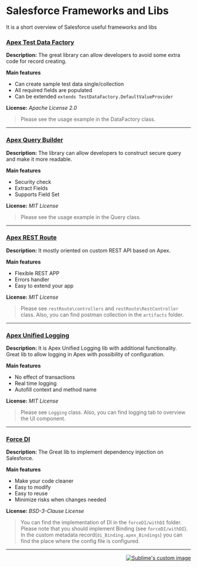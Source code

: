 # Salesforce Frameworks and Libs
It is a short overview of Salesforce useful frameworks and libs

### [Apex Test Data Factory](https://github.com/benahm/TestDataFactory/blob/master/docs/EXAMPLES.md)

**Description:** The great library can allow developers to avoid some extra code for record creating.

**Main features**
- Can create sample test data single/collection
- All required fields are populated
- Can be extended `extends TestDataFactory.DefaultValueProvider`

**License:** _Apache License 2.0_

>Please see the usage example in the DataFactory class.

***

### [Apex Query Builder](https://github.com/4an70m/apex-query-builder)

**Description:** The library can allow developers to construct secure query and make it more readable. 

**Main features**
- Security check
- Extract Fields
- Supports Field Set 

**License:** _MIT License_

>Please see the usage example in the Query class.

***

### [Apex REST Route](https://github.com/callawaycloud/apex-rest-route)

**Description:** It mostly oriented on custom REST API based on Apex. 

**Main features**
- Flexible REST APP
- Errors handler
- Easy to extend your app 

**License:** _MIT License_

>Please see `restRoute\controllers` and `restRoute\RestController` class. Also, you can find postman collection in the `artifacts` folder. 

***

### [Apex Unified Logging](https://github.com/rsoesemann/apex-unified-logging)

**Description:** It is Apex Unified Logging lib with additional functionality. Great lib to allow logging in Apex with possibility of configuration.

**Main features**
- No effect of transactions
- Real time logging
- Autofill context and method name

**License:** _MIT License_

>Please see `Logging` class. Also, you can find logging tab to overview the UI component. 

***

### [Force DI](https://github.com/apex-enterprise-patterns/force-di)

**Description:** The Great lib to implement dependency injection on Salesforce.

**Main features**
- Make your code cleaner
- Easy to modify
- Easy to reuse  
- Minimize risks when changes needed


**License:** _BSD-3-Clause License_

>You can find the implementation of DI in the `forceDI/withDI` folder. Please note that you should implement Binding (see `forceDI/withDI`). In the custom metadata record(`di_Binding.apex_Bindings`) you can find the place where the config file is configured.

***

[<p align="right"> <img src="https://ascendixtech.com/wp-content/uploads/2020/09/logo-scroll.svg" alt="Sublime's custom image"/></p>](https://ascendixtech.com/careers/)
